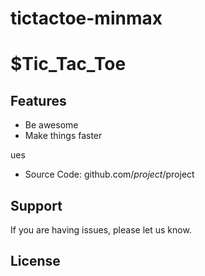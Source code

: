 # tictactoe-minmax
$Tic_Tac_Toe
========

Features
--------

- Be awesome
- Make things faster

ues
- Source Code: github.com/$project/$project

Support
-------

If you are having issues, please let us know.

License
-------

